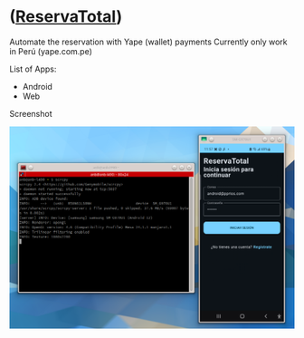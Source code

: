 # ([ReservaTotal](https://reservatotal.anibalcopitan.com))

Automate the reservation with Yape (wallet) payments
Currently only work in Perú (yape.com.pe)

List of Apps:

- Android
- Web 

Screenshot

![screenshot](./docs/Screenshot_20240717_115759.png)
